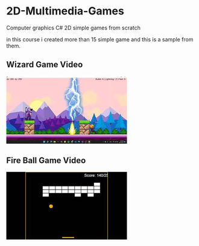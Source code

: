 # 2D-Multimedia-Games

Computer graphics C# 2D simple games from scratch

in this course i created more than 15 simple game and this is a sample from them.

## Wizard Game Video
<div align="left">
      <a href="https://youtu.be/UTQU8yUY__c">
         <img src="https://github.com/AhmedIssa11/2D-Multimedia-Games/blob/Big-Game/demo/g1.jpg">
      </a>
</div>

## Fire Ball Game Video
<div align="left">
      <a href="https://youtu.be/yvcrGpBRXus">
         <img src="https://github.com/AhmedIssa11/2D-Multimedia-Games/blob/Big-Game/demo/g2.jpg">
      </a>
</div>
